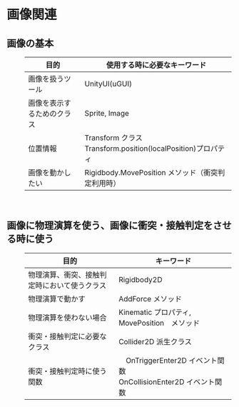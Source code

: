 # 画像関連
<dt>

## 画像の基本
</dt>
<dd>

| 目的 | 使用する時に必要なキーワード |
----|----
| 画像を扱うツール | UnityUI(uGUI)|
| 画像を表示するためのクラス | Sprite, Image |
| 位置情報 | Transform クラス<br/>Transform.position(localPosition)プロパティ|
|画像を動かしたい| Rigidbody.MovePosition メソッド（衝突判定利用時）|

</dd>
<br/>

<dt>

## 画像に物理演算を使う、画像に衝突・接触判定をさせる時に使う </dt>
<dd>

| 目的 | キーワード |
----|----
|物理演算、衝突、接触判定時において使うクラス| Rigidbody2D|
| 物理演算で動かす | AddForce メソッド|
| 物理演算を使わない場合 |  Kinematic プロパティ, MovePosition　メソッド |
| 衝突・接触判定に必要なクラス | Collider2D 派生クラス|
| 衝突・接触判定時に使う関数 |　OnTriggerEnter2D イベント関数<br/> OnCollisionEnter2D イベント関数|

</dd>